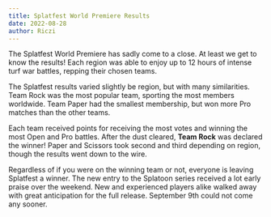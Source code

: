 ```yaml
---
title: Splatfest World Premiere Results
date: 2022-08-28
author: Riczi
---
```


The Splatfest World Premiere has sadly come to a close. At least we get to know the results! Each region was able to enjoy up to 12 hours of intense turf war battles, repping their chosen teams.

The Splatfest results varied slightly be region, but with many similarities. Team Rock was the most popular team, sporting the most members worldwide. Team Paper had the smallest membership, but won more Pro matches than the other teams.

Each team received points for receiving the most votes and winning the most Open and Pro battles. After the dust cleared, **Team Rock** was declared the winner! Paper and Scissors took second and third depending on region, though the results went down to the wire.

Regardless of if you were on the winning team or not, everyone is leaving Splatfest a winner. The new entry to the Splatoon series received a lot early praise over the weekend. New and experienced players alike walked away with great anticipation for the full release. September 9th could not come any sooner.
